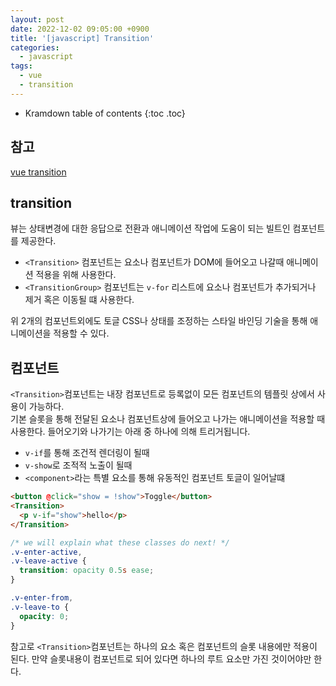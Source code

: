 ```yaml
---
layout: post
date: 2022-12-02 09:05:00 +0900
title: '[javascript] Transition'
categories:
  - javascript
tags:
  - vue
  - transition
---
```


* Kramdown table of contents
{:toc .toc}

## 참고

[vue transition](https://vuejs.org/guide/built-ins/transition.html)


## transition

뷰는 상태변경에 대한 응답으로 전환과 애니메이션 작업에 도움이 되는 빌트인 컴포넌트를 제공한다.   

- `<Transition>` 컴포넌트는 요소나 컴포넌트가 DOM에 들어오고 나갈때 애니메이션 적용을 위해 사용한다. 
- `<TransitionGroup>` 컴포넌트는 `v-for` 리스트에 요소나 컴포넌트가 추가되거나 제거 혹은 이동될 떄 사용한다. 

위 2개의 컴포넌트외에도 토글 CSS나 상태를 조정하는 스타일 바인딩 기술을 통해 애니메이션을 적용할 수 있다. 

## <Transition> 컴포넌트

`<Transition>`컴포넌트는 내장 컴포넌트로 등록없이 모든 컴포넌트의 템플릿 상에서 사용이 가능하다.   
기본 슬롯을 통해 전달된 요소나 컴포넌트상에 들어오고 나가는 애니메이션을 적용할 때 사용한다. 들어오기와 나가기는 아래 중 하나에 의해 트리거됩니다.   

- `v-if`를 통해 조건적 렌더링이 될때
- `v-show`로 조적적 노출이 될때
- `<component>`라는 특별 요소를 통해 유동적인 컴포넌트 토글이 일어날떄 


```html
<button @click="show = !show">Toggle</button>
<Transition>
  <p v-if="show">hello</p>
</Transition>
```

```css
/* we will explain what these classes do next! */
.v-enter-active,
.v-leave-active {
  transition: opacity 0.5s ease;
}

.v-enter-from,
.v-leave-to {
  opacity: 0;
}
```

참고로 `<Transition>`컴포넌트는 하나의 요소 혹은 컴포넌트의 슬롯 내용에만 적용이 된다. 만약 슬롯내용이 컴포넌트로 되어 있다면 하나의 루트 요소만 가진 것이어야만 한다.  